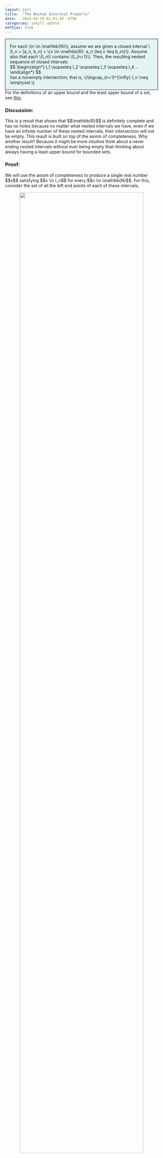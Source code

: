 ```yaml
---
layout: post
title:  "The Nested Internval Property"
date:   2024-04-30 01:01:36 -0700
categories: jekyll update
mathjax: true
---
```

<div style="background-color: #E3F4F4; padding: 15px 15px 15px 15px; border:1px solid black;">
  For each \(n \in \mathbb{N}\), assume we are given a closed interval \(I_n = [a_n, b_n] = \{x \in \mathbb{R}: a_n \leq x \leq b_n\}\). Assume also that each \(I_n\) contains \(I_{n+1}\). Then, the resulting nested sequence of closed intervals
  <div>
  $$
  \begin{align*}
  I_1 \supseteq I_2 \supseteq I_3 \supseteq I_4 ...
  \end{align*}
  $$
</div>
has a nonempty intersection; that is, \(\bigcap_{n=1}^{\infty} I_n \neq \emptyset.\)
</div>
<!------------------------------------------------------------------------------------>
For the definitions of an upper bound and the least upper bound of a set, see <a href="https://strncat.github.io/jekyll/update/2024/05/03/analysis-set-bounded.html">this</a>.
<br>
<!------------------------------------------------------------------------------------>
<h3>Discussion:</h3>
This is a result that shows that $$\mathbb{R}$$ is definitely complete and has no holes because no matter what nested intervals we have, even if we have an infinite number of these nested intervals, their intersection will not be empty. This result is built on top of the axiom of completeness. Why another result? Because it might be more intuitive think about a never ending nested intervals without ever being empty than thinking about always having a least upper bound for bounded sets.
<br>
<!------------------------------------------------------------------------------------>
<h3>Proof:</h3>
We will use the axiom of completeness to produce a single real number $$x$$ satisfying $$x \in I_n$$ for every $$n \in \mathbb{N}$$. For this, consider the set of all the left end points of each of these intervals,

<p style="text-align:center;"><img src="{{ site.url }}/assets/math/real-analysis/nested-interval.png" width="90%" class="center"></p>

<div>
$$
\begin{align*}
A = \{a_n: n \in \mathbb{N}\}.
\end{align*}
$$
</div>
This set is bounded. This is because every $$b_n$$ from every interval is an upper bound on $$A$$ by definition. Since $$A$$ is bounded then by the axiom of completness, $$A$$ has a least upper bound. Let this least upper bound be $$x$$. So
<div>
$$
\begin{align*}
x = \sup A.
\end{align*}
$$
</div>
Now, consider any interval $$I_n = [a_n, b_n]$$. We know that $$x$$ is an upper bound for $$A$$ so we must have,
<div>
$$
\begin{align*}
a_n \leq x.
\end{align*}
$$
</div>
Moreover, we know that $$b_n$$ is an upper bound for $$A$$ and so by the definition of the least upper bound, any other bound must be greater than the least upper bound and so
<div>
$$
\begin{align*}
x \leq b_n.
\end{align*}
$$
</div>
Combining both inequalities, we get
<div>
$$
\begin{align*}
a_n \leq x \leq b_n.
\end{align*}
$$
</div>
This means that $$x \in I_n$$ for any $$n \in \mathbb{N}$$. Therefore, $$x \in \bigcap_{n=1}^{\infty} I_n$$ and so the intersection is not empty as we wanted to show. $$\blacksquare$$
<br>
<!------------------------------------------------------------------------------------>
<b>References:</b>
<ul>
<li><a href="https://www.amazon.com/Real-Analysis-Long-Form-Mathematics-Textbook/dp/1724510126">Real Analysis by Jay Cummings</a></li>
</ul>